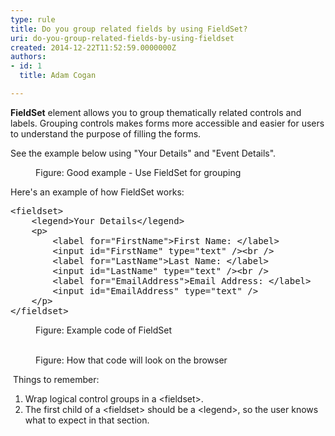 ```yaml
---
type: rule
title: Do you group related fields by using FieldSet?
uri: do-you-group-related-fields-by-using-fieldset
created: 2014-12-22T11:52:59.0000000Z
authors:
- id: 1
  title: Adam Cogan

---
```




<span class='intro'> <p><strong>​FieldSet</strong> element allows you to group thematically related controls
                    and labels. Grouping controls makes forms more accessible and easier for users to
                    understand the purpose of filling the forms.</p><p>See the example below using &quot;Your Details&quot;
                    and &quot;Event Details&quot;.</p> </span>

<dl class="goodImage"><dt> 
      <img src="/PublishingImages/fieldset.jpg" alt="" /> 
   </dt><dd>Figure&#58; Good example - Use FieldSet for grouping</dd><dd></dd></dl><p>Here's an example of how FieldSet works&#58;</p><dl class="code"><dt><pre>&lt;fieldset&gt;
    &lt;legend&gt;Your Details&lt;/legend&gt;
    &lt;p&gt;
        &lt;label for=&quot;FirstName&quot;&gt;First Name&#58; &lt;/label&gt;
        &lt;input id=&quot;FirstName&quot; type=&quot;text&quot; /&gt;&lt;br /&gt;
        &lt;label for=&quot;LastName&quot;&gt;Last Name&#58; &lt;/label&gt;
        &lt;input id=&quot;LastName&quot; type=&quot;text&quot; /&gt;&lt;br /&gt;
        &lt;label for=&quot;EmailAddress&quot;&gt;Email Address&#58; &lt;/label&gt;
        &lt;input id=&quot;EmailAddress&quot; type=&quot;text&quot; /&gt;
    &lt;/p&gt;
&lt;/fieldset&gt;</pre></dt><dd>Figure&#58; Example code of FieldSet</dd></dl><dl class="image">​ 
   <dt> 
      <img src="/PublishingImages/fieldset-browser.jpg" alt="" /> 
   </dt><dd>Figure&#58; How that code will look on the browser</dd><dd></dd></dl><p>​ Things to remember&#58;</p><ol><li>Wrap logical control groups in a &lt;fieldset&gt;.</li><li>The first child of a &lt;fieldset&gt; should be a &lt;legend&gt;, so the user knows what to expect in that section.</li></ol>​


